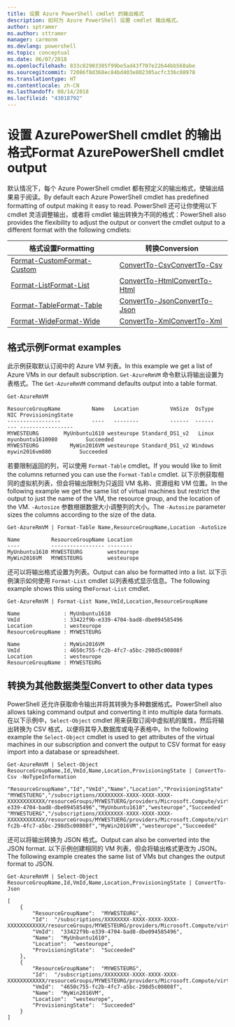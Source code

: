 ```yaml
---
title: 设置 Azure PowerShell cmdlet 的输出格式
description: 如何为 Azure PowerShell 设置 cmdlet 输出格式。
author: sptramer
ms.author: sttramer
manager: carmonm
ms.devlang: powershell
ms.topic: conceptual
ms.date: 06/07/2018
ms.openlocfilehash: 833c82903305f99be5ad43f707e22644bb568abe
ms.sourcegitcommit: 72086f8d368ec84bd403e802305acfc336c08978
ms.translationtype: HT
ms.contentlocale: zh-CN
ms.lasthandoff: 08/14/2018
ms.locfileid: "43018792"
---
```

# <a name="format-azurepowershell-cmdlet-output"></a><span data-ttu-id="2c9b7-103">设置 AzurePowerShell cmdlet 的输出格式</span><span class="sxs-lookup"><span data-stu-id="2c9b7-103">Format AzurePowerShell cmdlet output</span></span>

<span data-ttu-id="2c9b7-104">默认情况下，每个 Azure PowerShell cmdlet 都有预定义的输出格式，使输出结果易于阅读。</span><span class="sxs-lookup"><span data-stu-id="2c9b7-104">By default each Azure PowerShell cmdlet has predefined formatting of output making it easy to read.</span></span>  <span data-ttu-id="2c9b7-105">PowerShell 还可让你使用以下 cmdlet 灵活调整输出，或者将 cmdlet 输出转换为不同的格式：</span><span class="sxs-lookup"><span data-stu-id="2c9b7-105">PowerShell also provides the flexibility to adjust the output or convert the cmdlet output to a different format with the following cmdlets:</span></span>

| <span data-ttu-id="2c9b7-106">格式设置</span><span class="sxs-lookup"><span data-stu-id="2c9b7-106">Formatting</span></span>      | <span data-ttu-id="2c9b7-107">转换</span><span class="sxs-lookup"><span data-stu-id="2c9b7-107">Conversion</span></span>       |
|-----------------|------------------|
| [<span data-ttu-id="2c9b7-108">Format-Custom</span><span class="sxs-lookup"><span data-stu-id="2c9b7-108">Format-Custom</span></span>](/powershell/module/microsoft.powershell.utility/format-custom) | [<span data-ttu-id="2c9b7-109">ConvertTo-Csv</span><span class="sxs-lookup"><span data-stu-id="2c9b7-109">ConvertTo-Csv</span></span>](/powershell/module/microsoft.powershell.utility/convertto-csv)  |
| [<span data-ttu-id="2c9b7-110">Format-List</span><span class="sxs-lookup"><span data-stu-id="2c9b7-110">Format-List</span></span>](/powershell/module/microsoft.powershell.utility/format-list)   | [<span data-ttu-id="2c9b7-111">ConvertTo-Html</span><span class="sxs-lookup"><span data-stu-id="2c9b7-111">ConvertTo-Html</span></span>](/powershell/module/microsoft.powershell.utility/convertto-html) |
| [<span data-ttu-id="2c9b7-112">Format-Table</span><span class="sxs-lookup"><span data-stu-id="2c9b7-112">Format-Table</span></span>](/powershell/module/microsoft.powershell.utility/format-table)  | [<span data-ttu-id="2c9b7-113">ConvertTo-Json</span><span class="sxs-lookup"><span data-stu-id="2c9b7-113">ConvertTo-Json</span></span>](/powershell/module/microsoft.powershell.utility/convertto-json) |
| [<span data-ttu-id="2c9b7-114">Format-Wide</span><span class="sxs-lookup"><span data-stu-id="2c9b7-114">Format-Wide</span></span>](/powershell/module/microsoft.powershell.utility/format-wide)   | [<span data-ttu-id="2c9b7-115">ConvertTo-Xml</span><span class="sxs-lookup"><span data-stu-id="2c9b7-115">ConvertTo-Xml</span></span>](/powershell/module/microsoft.powershell.utility/convertto-xml)  |

## <a name="format-examples"></a><span data-ttu-id="2c9b7-116">格式示例</span><span class="sxs-lookup"><span data-stu-id="2c9b7-116">Format examples</span></span>

<span data-ttu-id="2c9b7-117">此示例获取默认订阅中的 Azure VM 列表。</span><span class="sxs-lookup"><span data-stu-id="2c9b7-117">In this example we get a list of Azure VMs in our default subscription.</span></span>  <span data-ttu-id="2c9b7-118">`Get-AzureRmVM` 命令默认将输出设置为表格式。</span><span class="sxs-lookup"><span data-stu-id="2c9b7-118">The `Get-AzureRmVM` command defaults output into a table format.</span></span>

```azurepowershell-interactive
Get-AzureRmVM
```

```output
ResourceGroupName          Name   Location          VmSize  OsType              NIC ProvisioningState
-----------------          ----   --------          ------  ------              --- -----------------
MYWESTEURG        MyUnbuntu1610 westeurope Standard_DS1_v2   Linux myunbuntu1610980         Succeeded
MYWESTEURG          MyWin2016VM westeurope Standard_DS1_v2 Windows   mywin2016vm880         Succeeded
```

<span data-ttu-id="2c9b7-119">若要限制返回的列，可以使用 `Format-Table` cmdlet。</span><span class="sxs-lookup"><span data-stu-id="2c9b7-119">If you would like to limit the columns returned you can use the `Format-Table` cmdlet.</span></span> <span data-ttu-id="2c9b7-120">以下示例获取相同的虚拟机列表，但会将输出限制为只返回 VM 名称、资源组和 VM 位置。</span><span class="sxs-lookup"><span data-stu-id="2c9b7-120">In the following example we get the same list of virtual machines but restrict the output to just the name of the VM, the resource group, and the location of the VM.</span></span>  <span data-ttu-id="2c9b7-121">`-Autosize` 参数根据数据大小调整列的大小。</span><span class="sxs-lookup"><span data-stu-id="2c9b7-121">The `-Autosize` parameter sizes the columns according to the size of the data.</span></span>

```azurepowershell-interactive
Get-AzureRmVM | Format-Table Name,ResourceGroupName,Location -AutoSize
```

```output
Name          ResourceGroupName Location
----          ----------------- --------
MyUnbuntu1610 MYWESTEURG        westeurope
MyWin2016VM   MYWESTEURG        westeurope
```

<span data-ttu-id="2c9b7-122">还可以将输出格式设置为列表。</span><span class="sxs-lookup"><span data-stu-id="2c9b7-122">Output can also be formatted into a list.</span></span> <span data-ttu-id="2c9b7-123">以下示例演示如何使用 `Format-List` cmdlet 以列表格式显示信息。</span><span class="sxs-lookup"><span data-stu-id="2c9b7-123">The following example shows this using the`Format-List` cmdlet.</span></span>

```azurepowershell-interactive
Get-AzureRmVM | Format-List Name,VmId,Location,ResourceGroupName
```

```output
Name              : MyUnbuntu1610
VmId              : 33422f9b-e339-4704-bad8-dbe094585496
Location          : westeurope
ResourceGroupName : MYWESTEURG

Name              : MyWin2016VM
VmId              : 4650c755-fc2b-4fc7-a5bc-298d5c00808f
Location          : westeurope
ResourceGroupName : MYWESTEURG
```

## <a name="convert-to-other-data-types"></a><span data-ttu-id="2c9b7-124">转换为其他数据类型</span><span class="sxs-lookup"><span data-stu-id="2c9b7-124">Convert to other data types</span></span>

<span data-ttu-id="2c9b7-125">PowerShell 还允许获取命令输出并将其转换为多种数据格式。</span><span class="sxs-lookup"><span data-stu-id="2c9b7-125">PowerShell also allows taking command output and converting it into multiple data formats.</span></span> <span data-ttu-id="2c9b7-126">在以下示例中，`Select-Object` cmdlet 用来获取订阅中虚拟机的属性，然后将输出转换为 CSV 格式，以便将其导入数据库或电子表格中。</span><span class="sxs-lookup"><span data-stu-id="2c9b7-126">In the following example the `Select-Object` cmdlet is used to get attributes of the virtual machines in our subscription and convert the output to CSV format for easy import into a database or spreadsheet.</span></span>

```azurepowershell-interactive
Get-AzureRmVM | Select-Object ResourceGroupName,Id,VmId,Name,Location,ProvisioningState | ConvertTo-Csv -NoTypeInformation
```

```output
"ResourceGroupName","Id","VmId","Name","Location","ProvisioningState"
"MYWESTUERG","/subscriptions/XXXXXXXX-XXXX-XXXX-XXXX-XXXXXXXXXXXX/resourceGroups/MYWESTUERG/providers/Microsoft.Compute/virtualMachines/MyUnbuntu1610","33422f9b-e339-4704-bad8-dbe094585496","MyUnbuntu1610","westeurope","Succeeded"
"MYWESTUERG","/subscriptions/XXXXXXXX-XXXX-XXXX-XXXX-XXXXXXXXXXXX/resourceGroups/MYWESTUERG/providers/Microsoft.Compute/virtualMachines/MyWin2016VM","4650c755-fc2b-4fc7-a5bc-298d5c00808f","MyWin2016VM","westeurope","Succeeded"
```

<span data-ttu-id="2c9b7-127">还可以将输出转换为 JSON 格式。</span><span class="sxs-lookup"><span data-stu-id="2c9b7-127">Output can also be converted into the JSON format.</span></span>  <span data-ttu-id="2c9b7-128">以下示例创建相同的 VM 列表，但会将输出格式更改为 JSON。</span><span class="sxs-lookup"><span data-stu-id="2c9b7-128">The following example creates the same list of VMs but changes the output format to JSON.</span></span>

```azurepowershell-interactive
Get-AzureRmVM | Select-Object ResourceGroupName,Id,VmId,Name,Location,ProvisioningState | ConvertTo-Json
```

```output
[
    {
        "ResourceGroupName":  "MYWESTEURG",
        "Id":  "/subscriptions/XXXXXXXX-XXXX-XXXX-XXXX-XXXXXXXXXXXX/resourceGroups/MYWESTEURG/providers/Microsoft.Compute/virtualMachines/MyUnbuntu1610",
        "VmId":  "33422f9b-e339-4704-bad8-dbe094585496",
        "Name":  "MyUnbuntu1610",
        "Location":  "westeurope",
        "ProvisioningState":  "Succeeded"
    },
    {
        "ResourceGroupName":  "MYWESTEURG",
        "Id":  "/subscriptions/XXXXXXXX-XXXX-XXXX-XXXX-XXXXXXXXXXXX/resourceGroups/MYWESTEURG/providers/Microsoft.Compute/virtualMachines/MyWin2016VM",
        "VmId":  "4650c755-fc2b-4fc7-a5bc-298d5c00808f",
        "Name":  "MyWin2016VM",
        "Location":  "westeurope",
        "ProvisioningState":  "Succeeded"
    }
]
```
